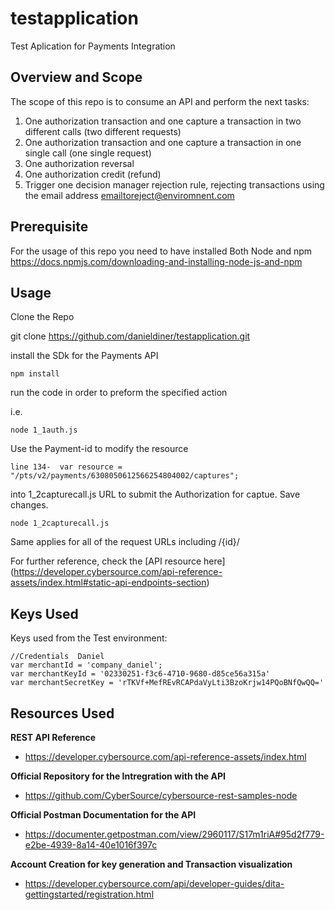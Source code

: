 # testapplication
Test Aplication for Payments Integration

## Overview and Scope
The scope of this repo is to consume an API and perform the next tasks: 

1. One authorization transaction and one capture a transaction in two different calls (two different requests)
2. One authorization transaction and one capture a transaction in one single call (one single request)
3. One authorization reversal
4. One authorization credit (refund)
5. Trigger one decision manager rejection rule, rejecting transactions using the email address emailtoreject@enviromnent.com

## Prerequisite 

For the usage of this repo you need to have installed Both Node and npm  
https://docs.npmjs.com/downloading-and-installing-node-js-and-npm


## Usage 

Clone the Repo

git clone https://github.com/danieldiner/testapplication.git

install the SDk for the Payments API

   `npm install`
   
run the code in order to preform the specified action 


i.e. 

`node 1_1auth.js`

Use the Payment-id to modify the resource

`line 134-  var resource = "/pts/v2/payments/6308050612566254804002/captures";`

into 1_2capturecall.js URL to submit the Authorization for captue. Save changes.  


`node 1_2capturecall.js`


Same applies for all of the request URLs including /{id}/

For further reference, check the [API resource here]
(https://developer.cybersource.com/api-reference-assets/index.html#static-api-endpoints-section)


## Keys Used 
Keys used from the Test environment:

```
//Credentials  Daniel
var merchantId = 'company_daniel';
var merchantKeyId = '02330251-f3c6-4710-9680-d85ce56a315a'
var merchantSecretKey = 'rTKVf+MefREvRCAPdaVyLti3BzoKrjw14PQoBNfQwQQ='
```

## Resources Used 

**REST API Reference**
- https://developer.cybersource.com/api-reference-assets/index.html


**Official Repository for the Intregration with the API**
- https://github.com/CyberSource/cybersource-rest-samples-node 


**Official Postman Documentation for the API**
- https://documenter.getpostman.com/view/2960117/S17m1riA#95d2f779-e2be-4939-8a14-40e1016f397c


**Account Creation for key generation and Transaction visualization**
- https://developer.cybersource.com/api/developer-guides/dita-gettingstarted/registration.html


